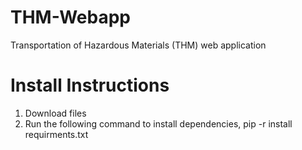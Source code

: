 # THM-Webapp
Transportation of Hazardous Materials (THM) web application 

# Install Instructions

1. Download files
2. Run the following command to install dependencies, pip -r install requirments.txt